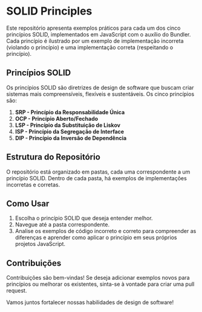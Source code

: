 # SOLID Principles

Este repositório apresenta exemplos práticos para cada um dos cinco princípios SOLID, implementados em JavaScript com o auxílio do Bundler. Cada princípio é ilustrado por um exemplo de implementação incorreta (violando o princípio) e uma implementação correta (respeitando o princípio).

## Princípios SOLID

Os princípios SOLID são diretrizes de design de software que buscam criar sistemas mais compreensíveis, flexíveis e sustentáveis. Os cinco princípios são:

1. **SRP - Princípio da Responsabilidade Única**
2. **OCP - Princípio Aberto/Fechado**
3. **LSP - Princípio da Substituição de Liskov**
4. **ISP - Princípio da Segregação de Interface**
5. **DIP - Princípio da Inversão de Dependência**

## Estrutura do Repositório

O repositório está organizado em pastas, cada uma correspondente a um princípio SOLID. Dentro de cada pasta, há exemplos de implementações incorretas e corretas.


## Como Usar

1. Escolha o princípio SOLID que deseja entender melhor.
2. Navegue até a pasta correspondente.
3. Analise os exemplos de código incorreto e correto para compreender as diferenças e aprender como aplicar o princípio em seus próprios projetos JavaScript.

## Contribuições

Contribuições são bem-vindas! Se deseja adicionar exemplos novos para princípios ou melhorar os existentes, sinta-se à vontade para criar uma pull request.

Vamos juntos fortalecer nossas habilidades de design de software!
